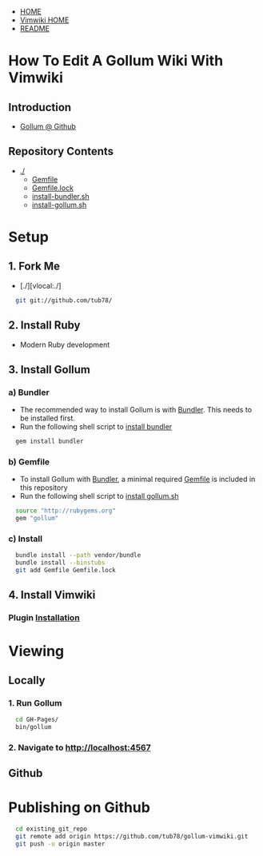  * [HOME][gh-pages]
 * [Vimwiki HOME][vimwiki-home]
 * [README][readme]

[gh-pages]: HOME
[vimwiki-home]: ../Blog_Vimwiki
[readme]: README





# How To Edit A Gollum Wiki With Vimwiki

## Introduction

 * [Gollum @ Github](https://github.com/github/gollum)


## Repository Contents


 * [./][dotslash]
   * [Gemfile][Gemfile]
   * [Gemfile.lock][Gemfile-lock]
   * [install-bundler.sh][install-bundler.sh]
   * [install-gollum.sh][install-gollum.sh]

[dotslash]: ./
[Gemfile]: Gemfile
[Gemfile-lock]: Gemfile.lock
[install-bundler.sh]: install-bundler.sh
[install-gollum.sh]: install-gollum.sh








# Setup
## 1. Fork Me

 * [./][vlocal:./]

``` bash
  git git://github.com/tub78/
```

## 2. Install Ruby

 * Modern Ruby development

## 3. Install Gollum
### a) Bundler

 * The recommended way to install Gollum is with [Bundler][Bundler].  This needs to be installed first.
 * Run the following shell script to [install bundler][install-bundler.sh]

[Bundler]: http://gembundler.com/

``` bash
  gem install bundler
```

### b) Gemfile

 * To install Gollum with [Bundler][Bundler], a minimal required [Gemfile][Gemfile] is included in this repository
 * Run the following shell script to [install gollum.sh][install-gollum.sh]

``` bash
  source "http://rubygems.org"
  gem "gollum"
```

### c) Install 

``` bash
  bundle install --path vendor/bundle
  bundle install --binstubs
  git add Gemfile Gemfile.lock
```



## 4. Install Vimwiki
### Plugin [Installation](http://code.google.com/p/vimwiki/wiki/Installation)






# Viewing 

## Locally

### 1. Run Gollum

``` bash
  cd GH-Pages/
  bin/gollum
```

### 2. Navigate to [http://localhost:4567](http://localhost:4567)


## Github





# Publishing on Github

``` bash
  cd existing_git_repo
  git remote add origin https://github.com/tub78/gollum-vimwiki.git
  git push -u origin master
```







